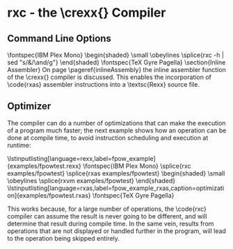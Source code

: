 # rxc - the \crexx{} Compiler

## Command Line Options

\fontspec{IBM Plex Mono}
\begin{shaded}
  \small
  \obeylines \splice{rxc -h | sed "s/&/\and/g"}
 \end{shaded}
 \fontspec{TeX Gyre Pagella}
 \section{Inline Assembler}
 On page \pageref{inlineAssembly} the inline assembler function of
 the \crexx{} compiler is discussed. This enables the incorporation
 of \code{rxas} assembler instructions into a \textsc{Rexx} source
 file.

## Optimizer

 The compiler can do a number of optimizations that can make the
 execution of a program much faster; the next example shows how an
 operation can be done at compile time, to avoid instruction scheduling and execution at
 runtime:
 
\lstinputlisting[language=rexx,label=fpow_example]{examples/fpowtest.rexx}
\fontspec{IBM Plex Mono}
\splice{rxc examples/fpowtest}
\splice{rxas examples/fpowtest}
\begin{shaded}
  \small
\obeylines \splice{rxvm examples/fpowtest}
\end{shaded}
\lstinputlisting[language=rxas,label=fpow_example_rxas,caption=optimization]{examples/fpowtest.rxas}
\fontspec{TeX Gyre Pagella}

This works because, for a large number of operations, the \code{rxc} compiler can assume the result is never going to be different, and will determine that result during compile time. In the same vein, results from operations that are not displayed or handled further in the program, will lead to the operation being skipped entirely.
